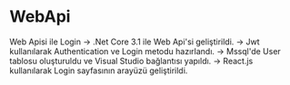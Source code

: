 # WebApi
Web Apisi ile Login
-> .Net Core 3.1 ile Web Api'si geliştirildi.
-> Jwt kullanılarak Authentication ve Login metodu hazırlandı.
-> Mssql'de User tablosu oluşturuldu ve Visual Studio bağlantısı yapıldı.
-> React.js kullanılarak Login sayfasının arayüzü geliştirildi.
